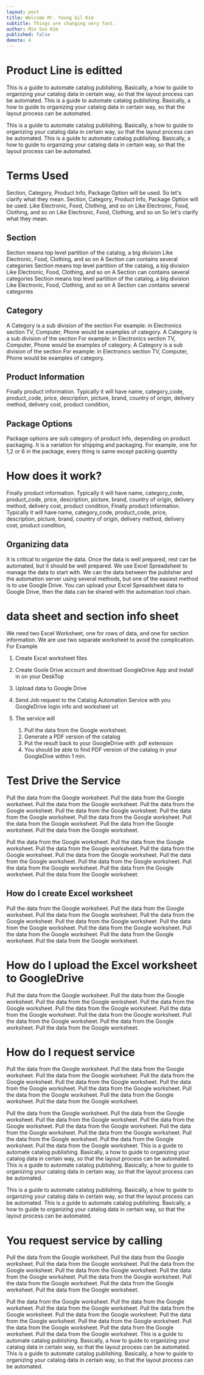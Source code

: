 ```yaml
--- 
layout: post
title: Welcome Mr. Young Gil Kim
subtitle: Things are changing very fast.
author: Min Soo Kim
published: false
demote: 4
---
```



# Product Line is editted

This is a guide to automate catalog publishing. Basically, a how to guide to organizing your catalog data in certain way, so that the layout process can be automated. This is a guide to automate catalog publishing. Basically, a how to guide to organizing your catalog data in certain way, so that the layout process can be automated.

This is a guide to automate catalog publishing. Basically, a how to guide to organizing your catalog data in certain way, so that the layout process can be automated. This is a guide to automate catalog publishing. Basically, a how to guide to organizing your catalog data in certain way, so that the layout process can be automated.
	 
# Terms Used
Section, Category, Product Info, Package Option will be used. So let's clarify what they mean. Section, Category, Product Info, Package Option will be used. Like Electronic, Food, Clothing, and so on Like Electronic, Food, Clothing, and so on Like Electronic, Food, Clothing, and so on
So let's clarify what they mean.
	
## Section
Section means top level partition of the catalog, a big division 
Like Electronic, Food, Clothing, and so on
A Section can contains several categories
Section means top level partition of the catalog, a big division 
Like Electronic, Food, Clothing, and so on
A Section can contains several categories Section means top level partition of the catalog, a big division 
Like Electronic, Food, Clothing, and so on
A Section can contains several categories
	
## Category
A Category is a sub division of the section
For example: in Electronics section TV, Computer, Phone would be examples of category.
A Category is a sub division of the section
For example: in Electronics section TV, Computer, Phone would be examples of category.
A Category is a sub division of the section
For example: in Electronics section TV, Computer, Phone would be examples of category.

## Product Information

Finally product information. Typically it will have
name, category_code, product_code, price, description, picture, brand, country of origin, delivery method, delivery cost, product condition, 

## Package Options

Package options are sub category of product info, depending on product packaging. It is a variation for shipping and packaging. For example, one for 1,2 or 6 in the package, every thing is same except packing quantity


# How does it work?

Finally product information. Typically it will have
name, category_code, product_code, price, description, picture, brand, country of origin, delivery method, delivery cost, product condition, Finally product information. Typically it will have name, category_code, product_code, price, description, picture, brand, country of origin, delivery method, delivery cost, product condition, 

## Organizing data

It is critical to organize the data. Once the data is well prepared, rest can be automated, but it should be well prepared. We use Excel Spreadsheet to manage the data to start with. We can the data between the publisher and the automation server using several methods, but one of the easiest method is to use Google Drive. You can upload your Excel Spreadsheet data to Google Drive, then the data can be shared with the automation tool chain.
	
# data sheet and section info sheet
We need two Excel Worksheet, one for rows of data, and one for section information. We are use two separate worksheet to avoid the complication.
For Example
1. Create Excel worksheet files 

2. Create Goole Drive account and download GoogleDrive App and install in on your DeskTop		

3. Upload data to Google Drive

4. Send Job request to the Catalog Automation Service with you GoogleDrive login info and worksheet url 

5. The service will
	1. Pull the data from the Google worksheet.
	2. Generate a PDF version of the catalog 
	3. Put the result back to your GoogleDrive with .pdf extension
 	4. You should be able to find PDF version of the catalog in your GoogleDive within 1 min.

# Test Drive the Service
 
Pull the data from the Google worksheet. Pull the data from the Google worksheet. Pull the data from the Google worksheet. Pull the data from the Google worksheet. Pull the data from the Google worksheet. Pull the data from the Google worksheet. Pull the data from the Google worksheet. Pull the data from the Google worksheet. Pull the data from the Google worksheet. Pull the data from the Google worksheet.

Pull the data from the Google worksheet. Pull the data from the Google worksheet. Pull the data from the Google worksheet. Pull the data from the Google worksheet. Pull the data from the Google worksheet. Pull the data from the Google worksheet. Pull the data from the Google worksheet. Pull the data from the Google worksheet. Pull the data from the Google worksheet. Pull the data from the Google worksheet.

## How do I create Excel worksheet

Pull the data from the Google worksheet. Pull the data from the Google worksheet. Pull the data from the Google worksheet. Pull the data from the Google worksheet. Pull the data from the Google worksheet. Pull the data from the Google worksheet. Pull the data from the Google worksheet. Pull the data from the Google worksheet. Pull the data from the Google worksheet. Pull the data from the Google worksheet.

# How do I upload the Excel worksheet to GoogleDrive

Pull the data from the Google worksheet. Pull the data from the Google worksheet. Pull the data from the Google worksheet. Pull the data from the Google worksheet. Pull the data from the Google worksheet. Pull the data from the Google worksheet. Pull the data from the Google worksheet. Pull the data from the Google worksheet. Pull the data from the Google worksheet. Pull the data from the Google worksheet.

# How do I request service

Pull the data from the Google worksheet. Pull the data from the Google worksheet. Pull the data from the Google worksheet. Pull the data from the Google worksheet. Pull the data from the Google worksheet. Pull the data from the Google worksheet. Pull the data from the Google worksheet. Pull the data from the Google worksheet. Pull the data from the Google worksheet. Pull the data from the Google worksheet.

Pull the data from the Google worksheet. Pull the data from the Google worksheet. Pull the data from the Google worksheet. Pull the data from the Google worksheet. Pull the data from the Google worksheet. Pull the data from the Google worksheet. Pull the data from the Google worksheet. Pull the data from the Google worksheet. Pull the data from the Google worksheet. Pull the data from the Google worksheet. This is a guide to automate catalog publishing. Basically, a how to guide to organizing your catalog data in certain way, so that the layout process can be automated. This is a guide to automate catalog publishing. Basically, a how to guide to organizing your catalog data in certain way, so that the layout process can be automated.

This is a guide to automate catalog publishing. Basically, a how to guide to organizing your catalog data in certain way, so that the layout process can be automated. This is a guide to automate catalog publishing. Basically, a how to guide to organizing your catalog data in certain way, so that the layout process can be automated.

# You request service by calling

Pull the data from the Google worksheet. Pull the data from the Google worksheet. Pull the data from the Google worksheet. Pull the data from the Google worksheet. Pull the data from the Google worksheet. Pull the data from the Google worksheet. Pull the data from the Google worksheet. Pull the data from the Google worksheet. Pull the data from the Google worksheet. Pull the data from the Google worksheet.

Pull the data from the Google worksheet. Pull the data from the Google worksheet. Pull the data from the Google worksheet. Pull the data from the Google worksheet. Pull the data from the Google worksheet. Pull the data from the Google worksheet. Pull the data from the Google worksheet. Pull the data from the Google worksheet. Pull the data from the Google worksheet. Pull the data from the Google worksheet. This is a guide to automate catalog publishing. Basically, a how to guide to organizing your catalog data in certain way, so that the layout process can be automated. This is a guide to automate catalog publishing. Basically, a how to guide to organizing your catalog data in certain way, so that the layout process can be automated.

